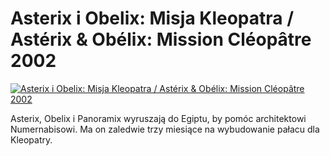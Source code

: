 Asterix i Obelix: Misja Kleopatra / Astérix & Obélix: Mission Cléopâtre 2002 
=============
[![Asterix i Obelix: Misja Kleopatra / Astérix & Obélix: Mission Cléopâtre 2002 ](http://vidos.pl/images/player.gif)](http://vidos.pl/asterix-i-obelix-misja-kleopatra-astrix-oblix-mission-cloptre-2002)

 Asterix, Obelix i Panoramix wyruszają do Egiptu, by pomóc architektowi Numernabisowi. Ma on zaledwie trzy miesiące na wybudowanie pałacu dla Kleopatry.
